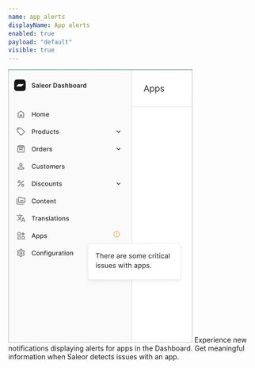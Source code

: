 ```yaml
---
name: app_alerts
displayName: App alerts
enabled: true
payload: "default"
visible: true
---
```


![new filters](./images/app-alerts.jpg)
Experience new notifications displaying alerts for apps in the Dashboard. 
Get meaningful information when Saleor detects issues with an app.